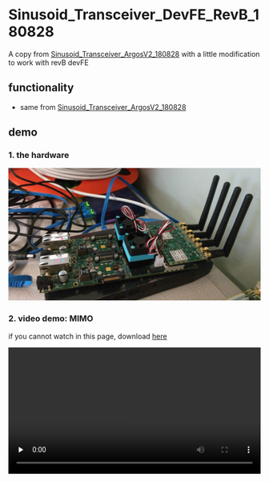 # Sinusoid_Transceiver_DevFE_RevB_180828

A copy from [Sinusoid_Transceiver_ArgosV2_180828](Sinusoid_Transceiver_ArgosV2_180828.html) with a little modification to work with revB devFE

## functionality

- same from [Sinusoid_Transceiver_ArgosV2_180828](Sinusoid_Transceiver_ArgosV2_180828.html)

## demo

### 1. the hardware

![](180828/pic2.jpg)

### 2. video demo: MIMO

if you cannot watch in this page, download [here](https://wuyue98.cn/pub/res/video180828ArgosWebGui.mp4)

<video controls="" preload="none" width="100%"><source id="mp4" src="https://wuyue98.cn/pub/res/video180828ArgosWebGui.mp4"  type="video/mp4"> </video>

